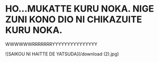 # HO…MUKATTE KURU NOKA. NIGE ZUNI KONO DIO NI CHIKAZUITE KURU NOKA.
WWWWWWRRRRRRRYYYYYYYYYYYYYYY
 
 ![SAIKOU NI HAITTE DE YATSUDA](/download (2).jpg)
 
 
<!--
**AbrakhamKyhendrikVuri/AbrakhamKyhendrikVuri** is a ✨ _special_ ✨ repository because its `README.md` (this file) appears on your GitHub profile.

Here are some ideas to get you started:

- 🔭 I’m currently working on ...
- 🌱 I’m currently learning ...
- 👯 I’m looking to collaborate on ...
- 🤔 I’m looking for help with ...
- 💬 Ask me about ...
- 📫 How to reach me: ...
- 😄 Pronouns: ...
- ⚡ Fun fact: ...
-->
